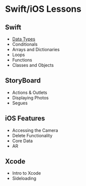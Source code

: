 # Swift/iOS Lessons

## Swift
- [Data Types](/swift-ios/lessons/data-types)
- Conditionals
- Arrays and Dictionaries
- Loops
- Functions
- Classes and Objects

## StoryBoard
- Actions & Outlets
- Displaying Photos
- Segues

## iOS Features
- Accessing the Camera
- Delete Functionality
- Core Data
- AR

## Xcode
- Intro to Xcode
- Sideloading
